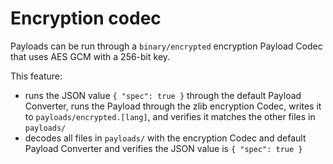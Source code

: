 # Encryption codec

Payloads can be run through a `binary/encrypted` encryption Payload Codec that uses AES GCM with a 256-bit key.

This feature:

- runs the JSON value `{ "spec": true }` through the default Payload Converter, runs the Payload through the zlib
  encryption Codec, writes it to `payloads/encrypted.[lang]`, and verifies it matches the other files in `payloads/`
- decodes all files in `payloads/` with the encryption Codec and default Payload Converter and verifies the JSON value
  is `{ "spec": true }`